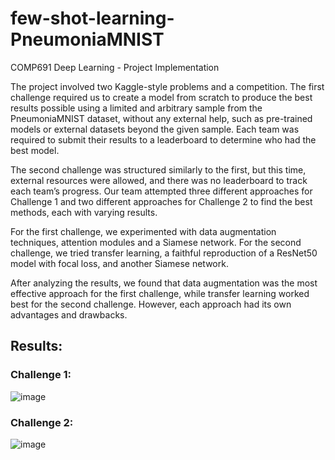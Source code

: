 # few-shot-learning-PneumoniaMNIST
COMP691 Deep Learning - Project Implementation

The project involved two Kaggle-style problems and a competition. The first challenge required us to create a model from scratch to produce the best results possible using a limited and arbitrary sample from the PneumoniaMNIST dataset, without any external help, such as pre-trained models or external datasets beyond the given sample. Each team was required to submit their results to a leaderboard to determine who had the best model. 

The second challenge was structured similarly to the first, but this time, external resources were allowed, and there was no leaderboard to track each team’s progress. Our team attempted three different approaches for Challenge 1 and two different approaches for Challenge 2 to find the best methods, each with varying results. 

For the first challenge, we experimented with data augmentation techniques, attention modules and a Siamese network. For the second challenge, we tried transfer learning, a faithful reproduction of a ResNet50 model with focal loss, and another Siamese network. 

After analyzing the results, we found that data augmentation was the most effective approach for the first challenge, while transfer learning worked best for the second challenge. However, each approach had its own advantages and drawbacks.

## Results:

### Challenge 1:
![image](https://github.com/rucha97/few-shot-learning-PneumoniaMNIST/assets/22785512/12dc88d2-04cf-4a50-a5a3-b9a90365f133)

### Challenge 2:
![image](https://github.com/rucha97/few-shot-learning-PneumoniaMNIST/assets/22785512/114d0e84-8e8c-4232-9beb-2d4146d89f77)




